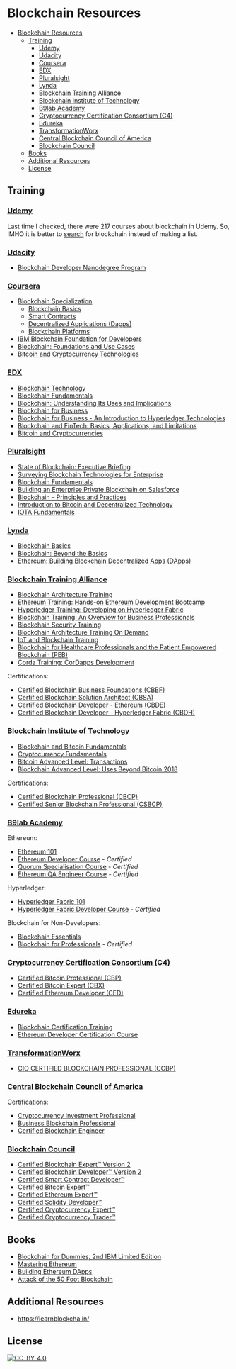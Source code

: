 # Blockchain Resources

<!-- @import "[TOC]" {cmd="toc" depthFrom=1 depthTo=6 orderedList=false} -->

<!-- code_chunk_output -->

* [Blockchain Resources](#blockchain-resources)
	* [Training](#training)
		* [Udemy](#udemy)
		* [Udacity](#udacity)
		* [Coursera](#coursera)
		* [EDX](#edx)
		* [Pluralsight](#pluralsight)
		* [Lynda](#lynda)
		* [Blockchain Training Alliance](#blockchain-training-alliance)
		* [Blockchain Institute of Technology](#blockchain-institute-of-technology)
		* [B9lab Academy](#b9lab-academy)
		* [Cryptocurrency Certification Consortium (C4)](#cryptocurrency-certification-consortium-c4)
		* [Edureka](#edureka)
		* [TransformationWorx](#transformationworx)
		* [Central Blockchain Council of America](#central-blockchain-council-of-america)
		* [Blockchain Council](#blockchain-council)
	* [Books](#books)
	* [Additional Resources](#additional-resources)
	* [License](#license)

<!-- /code_chunk_output -->

## Training

### [Udemy](https://www.udemy.com)

Last time I checked, there were 217 courses about blockchain in Udemy. So, IMHO it is better to [search](https://www.udemy.com/courses/search/?q=blockchain&src=sac&kw=blockchain) for blockchain instead of making a list.

### [Udacity](https://www.udacity.com)

* [Blockchain Developer Nanodegree Program](https://eu.udacity.com/course/blockchain-developer-nanodegree--nd1309)

### [Coursera](https://www.coursera.org)

* [Blockchain Specialization](https://www.coursera.org/specializations/blockchain)
  * [Blockchain Basics](https://www.coursera.org/learn/blockchain-basics)
  * [Smart Contracts](https://www.coursera.org/learn/smarter-contracts)
  * [Decentralized Applications (Dapps)](https://www.coursera.org/learn/decentralized-apps-on-blockchain)
  * [Blockchain Platforms](https://www.coursera.org/learn/blockchain-platforms)
* [IBM Blockchain Foundation for Developers](https://www.coursera.org/learn/ibm-blockchain-essentials-for-developers)
* [Blockchain: Foundations and Use Cases](https://www.coursera.org/learn/blockchain-foundations-and-use-cases)
* [Bitcoin and Cryptocurrency Technologies](https://www.coursera.org/learn/cryptocurrency)

### [EDX](https://www.edx.org)

* [Blockchain Technology](https://www.edx.org/course/blockchain-advancing-decentralized-technology)
* [Blockchain Fundamentals](https://www.edx.org/professional-certificate/uc-berkeleyx-blockchain-fundamentals)
* [Blockchain: Understanding Its Uses and Implications](https://www.edx.org/course/understanding-blockchain-and-its-implications)
* [Blockchain for Business](https://www.edx.org/professional-certificate/linuxfoundationx-blockchain-for-business)
* [Blockchain for Business - An Introduction to Hyperledger Technologies](https://www.edx.org/course/blockchain-business-introduction-linuxfoundationx-lfs171x-0)
* [Blockchain and FinTech: Basics, Applications, and Limitations](https://www.edx.org/course/blockchain-and-fintech-basics-applications-and-limitations)
* [Bitcoin and Cryptocurrencies](https://www.edx.org/course/cryptocurrencies-bitcoin-and-the-crypto-space)

### [Pluralsight](https://www.pluralsight.com)

* [State of Blockchain: Executive Briefing](https://www.pluralsight.com/courses/state-of-blockchain-executive-briefing)
* [Surveying Blockchain Technologies for Enterprise](https://www.pluralsight.com/courses/surveying-blockchain-technologies-enterprise)
* [Blockchain Fundamentals](https://www.pluralsight.com/courses/blockchain-fundamentals)
* [Building an Enterprise Private Blockchain on Salesforce](https://www.pluralsight.com/courses/salesforce-enterprise-building-private-blockchain)
* [Blockchain – Principles and Practices](https://www.pluralsight.com/courses/blockchain-principles-practices)
* [Introduction to Bitcoin and Decentralized Technology](https://www.pluralsight.com/courses/bitcoin-decentralized-technology)
* [IOTA Fundamentals](https://www.pluralsight.com/courses/iota-fundamentals)

### [Lynda](https://www.lynda.com)

* [Blockchain Basics](https://www.lynda.com/Data-Science-tutorials/Blockchain-Basics/574704-2.html?srchtrk=index%3a1%0alinktypeid%3a2%0aq%3ablockchain%0apage%3a1%0as%3arelevance%0asa%3atrue%0aproducttypeid%3a2)
* [Blockchain: Beyond the Basics](https://www.lynda.com/Blockchain-tutorials/Blockchain-Beyond-Basics/636127-2.html?srchtrk=index%3a2%0alinktypeid%3a2%0aq%3ablockchain%0apage%3a1%0as%3arelevance%0asa%3atrue%0aproducttypeid%3a2)
* [Ethereum: Building Blockchain Decentralized Apps (DApps)](https://www.lynda.com/JavaScript-tutorials/Ethereum-Building-Blockchain-Decentralized-Apps-DApps/706935-2.html?srchtrk=index%3a5%0alinktypeid%3a2%0aq%3ablockchain%0apage%3a1%0as%3arelevance%0asa%3atrue%0aproducttypeid%3a2)

### [Blockchain Training Alliance](https://blockchaintrainingalliance.com)

* [Blockchain Architecture Training](https://blockchaintrainingalliance.com/collections/all-courses/products/blockchain-architecture)
* [Ethereum Training: Hands-on Ethereum Development Bootcamp](https://blockchaintrainingalliance.com/collections/all-courses/products/ethereum_training)
* [Hyperledger Training: Developing on Hyperledger Fabric](https://blockchaintrainingalliance.com/collections/all-courses/products/hyperledger_training)
* [Blockchain Training: An Overview for Business Professionals](https://blockchaintrainingalliance.com/collections/all-courses/products/blockchain-overview)
* [Blockchain Security Training](https://blockchaintrainingalliance.com/collections/all-courses/products/blockchain_security)
* [Blockchain Architecture Training On Demand](https://blockchaintrainingalliance.com/collections/all-courses/products/blockchain-architecture-training-online)
* [IoT and Blockchain Training](https://blockchaintrainingalliance.com/collections/all-courses/products/iot-and-blockchain-training)
* [Blockchain for Healthcare Professionals and the Patient Empowered Blockchain (PEB)](https://blockchaintrainingalliance.com/collections/all-courses/products/blockchain-for-healthcare-professionals-and-the-patient-empowered-blockchain-peb)
* [Corda Training: CorDapps Development](https://blockchaintrainingalliance.com/collections/all-courses/products/cordapps)

Certifications:

* [Certified Blockchain Business Foundations (CBBF)](https://blockchaintrainingalliance.com/collections/certifications/products/cbbf)
* [Certified Blockchain Solution Architect (CBSA)](https://blockchaintrainingalliance.com/collections/certifications/products/cbsa)
* [Certified Blockchain Developer - Ethereum (CBDE)](https://blockchaintrainingalliance.com/collections/certifications/products/cbde)
* [Certified Blockchain Developer - Hyperledger Fabric (CBDH)](https://blockchaintrainingalliance.com/collections/certifications/products/cbdh)

### [Blockchain Institute of Technology](https://blockchaininstituteoftechnology.com/)

* [Blockchain and Bitcoin Fundamentals](https://courses.blockchaininstituteoftechnology.com/courses/blockchain-and-bitcoin-fundamentals)
* [Cryptocurrency Fundamentals](https://courses.blockchaininstituteoftechnology.com/courses/cryptocurrency-fundamentals)
* [Bitcoin Advanced Level: Transactions](https://courses.blockchaininstituteoftechnology.com/courses/bitcoin-advanced-transactions)
* [Blockchain Advanced Level: Uses Beyond Bitcoin 2018](https://courses.blockchaininstituteoftechnology.com/courses/blockchain-uses-beyond-bitcoin-2018)

Certifications:

* [Certified Blockchain Professional (CBCP)](https://blockchaininstituteoftechnology.com/certifications/certified-blockchain-professional/)
* [Certified Senior Blockchain Professional (CSBCP)](https://blockchaininstituteoftechnology.com/certifications/certified-senior-blockchain-professional/)

### [B9lab Academy](https://academy.b9lab.com/)

Ethereum:

* [Ethereum 101](https://academy.b9lab.com/courses/B9lab/X16-0/2016/about)
* [Ethereum Developer Course](https://academy.b9lab.com/courses/B9lab/current-ethereum-developer-course) - _Certified_
* [Quorum Specialisation Course](https://academy.b9lab.com/courses/B9lab/current-Quorum-course) - _Certified_
* [Ethereum QA Engineer Course](https://academy.b9lab.com/courses/B9lab/current-ethereum-qa-engineer-course) - _Certified_

Hyperledger:

* [Hyperledger Fabric 101](https://academy.b9lab.com/courses/course-v1:B9lab+HLF-101+2017-11/about)
* [Hyperledger Fabric Developer Course](https://academy.b9lab.com/courses/B9lab/current-hyperledger-course) - _Certified_

Blockchain for Non-Developers:

* [Blockchain Essentials](https://academy.b9lab.com/courses/course-v1:Blab+BEC-FREE+2018-08/about)
* [Blockchain for Professionals](https://academy.b9lab.com/courses/B9lab/current-bfp-course) - _Certified_

### [Cryptocurrency Certification Consortium (C4)](https://cryptoconsortium.org/)

* [Certified Bitcoin Professional (CBP)](https://cryptoconsortium.org/certifications/CBP)
* [Certified Bitcoin Expert (CBX)](https://cryptoconsortium.org/certifications/CBX)
* [Certified Ethereum Developer (CED)](https://cryptoconsortium.org/certifications/CED)

### [Edureka](https://www.edureka.co/)

* [Blockchain Certification Training](https://www.edureka.co/blockchain-training)
* [Ethereum Developer Certification Course](https://www.edureka.co/ethereum-developer-course)

### [TransformationWorx](https://www.transformationworx.com/)

* [CIO CERTIFIED BLOCKCHAIN PROFESSIONAL (CCBP)](https://www.transformationworx.com/certification)

### [Central Blockchain Council of America](https://www.cbcamerica.org/)

Certifications:

* [Cryptocurrency Investment Professional](https://www.cbcamerica.org/blockchain-certifications/cryptocurrency-investment-professional)
* [Business Blockchain Professional](https://www.cbcamerica.org/blockchain-certifications/business-blockchain-professional)
* [Certified Blockchain Engineer](https://www.cbcamerica.org/blockchain-certifications/certified-blockchain-engineer)

### [Blockchain Council](https://www.blockchain-council.org/)

* [Certified Blockchain Expert™ Version 2](https://www.blockchain-council.org/certifications/certified-blockchain-professional-expert/)
* [Certified Blockchain Developer™ Version 2](https://www.blockchain-council.org/certifications/certified-blockchain-developer/)
* [Certified Smart Contract Developer™](https://www.blockchain-council.org/certifications/certified-smart-contract-developer/)
* [Certified Bitcoin Expert™](https://www.blockchain-council.org/certifications/certified-bitcoin-expert-cbie/)
* [Certified Ethereum Expert™](https://www.blockchain-council.org/certifications/certified-ethereum-expert-cee/)
* [Certified Solidity Developer™](https://www.blockchain-council.org/certifications/certified-solidity-developer/)
* [Certified Cryptocurrency Expert™](https://www.blockchain-council.org/certifications/certified-cryptocurrency-expert/)
* [Certified Cryptocurrency Trader™](https://www.blockchain-council.org/certifications/certified-cryptocurrency-trader/)

## Books

* [Blockchain for Dummies, 2nd IBM Limited Edition](https://www.ibm.com/blockchain/what-is-blockchain)
* [Mastering Ethereum](http://shop.oreilly.com/product/0636920056072.do)
* [Building Ethereum DApps](https://www.manning.com/books/building-ethereum-dapps)
* [Attack of the 50 Foot Blockchain](https://davidgerard.co.uk/blockchain/book/)

## Additional Resources

* https://learnblockcha.in/

## License

[![CC-BY-4.0](https://i.creativecommons.org/l/by/4.0/88x31.png)](http://creativecommons.org/licenses/by/4.0/)